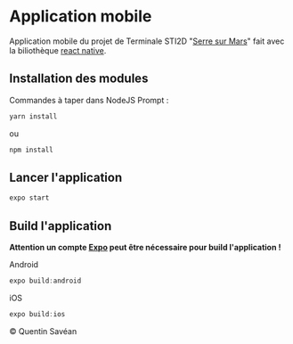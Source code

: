 # Application mobile

Application mobile du projet de Terminale STI2D "[Serre sur Mars](https://serre.quentinsavean.fr/)" fait avec la biliothèque [react native](https://reactnative.dev/).

## Installation des modules

Commandes à taper dans NodeJS Prompt :

```js
yarn install 
```
ou
```js
npm install 
```

## Lancer l'application

```js
expo start
```

## Build l'application
**Attention un compte [Expo](https://expo.io/) peut être nécessaire pour build l'application !**

Android
```js
expo build:android
```
iOS
```js
expo build:ios
```

© Quentin Savéan
